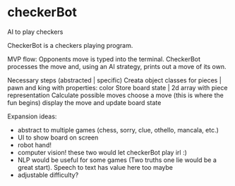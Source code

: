 # checkerBot
AI to play checkers

CheckerBot is a checkers playing program. 

MVP flow: Opponents move is typed into the terminal. CheckerBot processes the move and, using an AI strategy, prints out a move of its own.

Necessary steps (abstracted | specific)
Creata object classes for pieces | pawn and king with properties: color
Store board state | 2d array with piece representation
Calculate possible moves
choose a move (this is where the fun begins)
display the move and update board state


Expansion ideas:
- abstract to multiple games (chess, sorry, clue, othello, mancala, etc.)
- UI to show board on screen
- robot hand!
- computer vision! these two would let checkerBot play irl :)
- NLP would be useful for some games (Two truths one lie would be a great start). Speech to text has value here too maybe
- adjustable difficulty?
